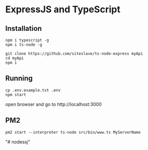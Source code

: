 # ExpressJS and TypeScript

## Installation

```
npm i typescript -g
npm i ts-node -g
```

```
git clone https://github.com/siteslave/ts-node-express myApi
cd myApi
npm i
```

## Running

```
cp .env.example.txt .env
npm start
```

open browser and go to http://localhost:3000

## PM2

```
pm2 start --interpreter ts-node src/bin/www.ts MyServerName
```
"# nodessj" 
